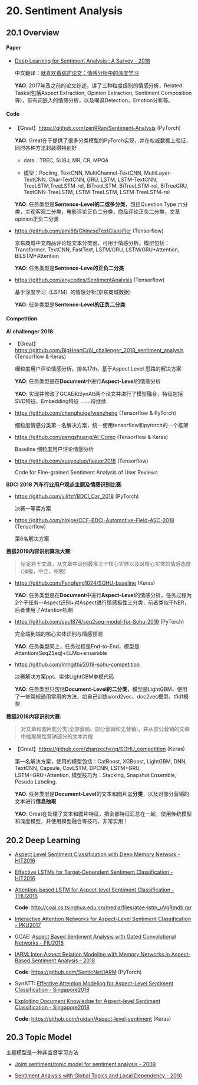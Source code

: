 
# 20. Sentiment Analysis

## 20.1 Overview

#### Paper

- [Deep Learning for Sentiment Analysis : A Survey - 2018](https://arxiv.org/abs/1801.07883)

    中文翻译：[就喜欢看综述论文：情感分析中的深度学习](https://cloud.tencent.com/developer/article/1120718)

    **YAO**: 2017年及之前的论文综述，讲了三种粒度级别的情感分析，Related Tasks(包括Aspect Extraction, Opinion Extraction, Sentiment Composition等)，带有词嵌入的情感分析，以及嘲讽Detection，Emotion分析等。


#### Code

- 【Great】<https://github.com/zenRRan/Sentiment-Analysis> (PyTorch)

    **YAO**: Great在于提供了很多分类模型的PyTorch实现，并在权威数据上验证，同时各种方法封装得特别好
    
    - data：TREC, SUBJ, MR, CR, MPQA
    
    - 模型：Pooling, TextCNN, MultiChannel-TextCNN, MultiLayer-TextCNN, Char-TextCNN, GRU, LSTM, LSTM-TextCNN, TreeLSTM,TreeLSTM-rel, BiTreeLSTM, BiTreeLSTM-rel, BiTreeGRU, TextCNN-TreeLSTM, LSTM-TreeLSTM, LSTM-TreeLSTM-rel

    **YAO**: 任务类型是**Sentence-Level的二或多分类**，包括Question Type 六分类，主观客观二分类，电影评论正负二分类，商品评论正负二分类，文章opinion正负二分类

- <https://github.com/ami66/ChineseTextClassifier> (Tensorflow)

    京东商城中文商品评论短文本分类器，可用于情感分析。模型包括：Transformer, TextCNN, FastText, LSTM/GRU, LSTM/GRU+Attention, BiLSTM+Attention

    **YAO**: 任务类型是**Sentence-Leve的正负二分类**

- <https://github.com/anycodes/SentimentAnalysis> (Tensorflow)

    基于深度学习（LSTM）的情感分析(京东商城数据)

    **YAO**: 任务类型是**Sentence-Level的正负二分类**


#### Competition

**AI challenger 2018**:

> 

- 【Great】<https://github.com/BigHeartC/Al_challenger_2018_sentiment_analysis> (Tensorflow & Keras)
  
    细粒度用户评论情感分析，排名17th，基于Aspect Level 思路的解决方案

    **YAO**: 任务类型是在**Document**中进行**Aspect-Level**的情感分析

    **YAO**: 实现并修改了GCAE和SynAtt两个论文并进行了模型融合，特征包括SVD特征、Embedding特征   .......待继续

- <https://github.com/chenghuige/wenzheng> (Tensorflow & PyTorch)
  
    细粒度情感分类第一名解决方案，统一使用tensorflow和pytorch的一个框架

- <https://github.com/pengshuang/AI-Comp> (Tensorflow & Keras)
  
    Baseline 细粒度用户评论情感分析

- <https://github.com/xueyouluo/fsauor2018> (Tensorflow)
  
    Code for Fine-grained Sentiment Analysis of User Reviews


**BDCI 2018 汽车行业用户观点主题及情感识别比赛**:

> 

- <https://github.com/yilifzf/BDCI_Car_2018> (PyTorch)

    决赛一等奖方案

- <https://github.com/nlpjoe/CCF-BDCI-Automotive-Field-ASC-2018> (Tensorflow)

    第6名解决方案


**搜狐2019内容识别算法大赛**:

> 给定若干文章，从文章中识别最多三个核心实体以及对核心实体的情感态度(消极，中立，积极)

- <https://github.com/Fengfeng1024/SOHU-baseline> (Keras)

    **YAO**: 任务类型是在**Document**中进行**Aspect-Level**的情感分析，任务过程为2个子任务--Aspect识别+对Aspect进行情感极性三分类，前者类似于NER，后者使用了Attention机制

- <https://github.com/sys1874/seq2seq-model-for-Sohu-2019> (PyTorch)

    完全端到端的核心实体识别与情感预测

    **YAO**: 任务类型同上，任务过程是End-to-End，模型是Attention(Seq2Seq)+ELMo+ensemble

- <https://github.com/lmhgithi/2019-sohu-competition>

    决赛解决方案ppt、实体LightGBM单模代码

    **YAO**: 任务类型只包括**Document-Level的二分类**，模型是LightGBM，使用了一些常规通用常用的方法，如自己训练word2vec、doc2vec模型、tfidf模型


**搜狐2018内容识别大赛**:

> 对文章和图片乾分类(全部营销、部分营销和无营销)，并从部分营销的文章中抽取属性营销部分的文本片段

- 【Great】<https://github.com/zhanzecheng/SOHU_competition> (Keras)

    第一名解决方案，使用的模型包括：CatBoost, XGBoost, LightGBM, DNN, TextCNN, Capsule, CovLSTM, DPCNN, LSTM+GRU, LSTM+GRU+Attention, 模型技巧为：Stacking, Snapshot Ensemble, Pesudo Labeling.

    **YAO**: 任务类型是**Document-Level**的文本和图片**三分类**，以及对部分营销的文本进行**信息抽取**

    **YAO**: Great在处理了文本和图片特征，把全部特征汇总在一起，使用传统模型和深度模型，并使用模型融合等技巧，非常实用！


## 20.2 Deep Learning

- [Aspect Level Sentiment Classification with Deep Memory Network - HIT2016](https://arxiv.org/abs/1605.08900)

- [Effective LSTMs for Target-Dependent Sentiment Classification - HIT2016](https://arxiv.org/abs/1512.01100)

- [Attention-based LSTM for Aspect-level Sentiment Classification - THU2016](https://www.aclweb.org/anthology/D16-1058)

    **Code**: <http://coai.cs.tsinghua.edu.cn/media/files/atae-lstm_uVgRmdb.rar>

- [Interactive Attention Networks for Aspect-Level Sentiment Classification - PKU2017](https://arxiv.org/abs/1709.00893)

- GCAE: [Aspect Based Sentiment Analysis with Gated Convolutional Networks - FIU2018](https://arxiv.org/abs/1805.07043)

- [IARM: Inter-Aspect Relation Modeling with Memory Networks in Aspect-Based Sentiment Analysis - 2018](https://aclweb.org/anthology/D18-1377)

    **Code**: <https://github.com/SenticNet/IARM> (PyTorch)

- SynATT: [Effective Attention Modeling for Aspect-Level Sentiment Classification - Singapore2018](https://www.aclweb.org/anthology/C18-1096)

- [Exploiting Document Knowledge for Aspect-level Sentiment Classification - Singapore2018](https://arxiv.org/abs/1806.04346)
  
    **Code**: <https://github.com/ruidan/Aspect-level-sentiment> (Keras)


## 20.3 Topic Model

主题模型是一种非监督学习方法

- [Joint sentiment/topic model for sentiment analysis - 2009](http://people.sabanciuniv.edu/berrin/share/LDA/YulanHe-JointSentiment-Topic-2009.pdf)

- [Sentiment Analysis with Global Topics and Local Dependency - 2010](http://www.cs.huji.ac.il/~jeff/aaai10/02/AAAI10-242.pdf)
